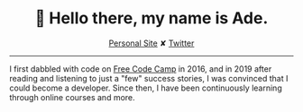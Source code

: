 <h1 align="center">👋 Hello there, my name is Ade.</h1>
<p align="center">
  <a href="https://septynade.netlify.app">Personal Site</a> ✘ 
  <a href="https://twitter.com/septynade">Twitter</a>
</p>

---

I first dabbled with code on <a href="https://www.freecodecamp.org">Free Code Camp</a> in 2016, and in 2019 after reading and listening to just a "few" success stories, I was convinced that I could become a developer. Since then, I have been continuously learning through online courses and more.
